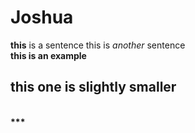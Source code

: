# Joshua
**this** is a sentence
this is _another_ sentence <br>
<strong> this is an example
## this one is slightly smaller 
<br>
<script src="/scripts/embed.js" data-vizorurl="https://360.vizor.io/embed/joshua/wk3kk-copy" ></script>
***
